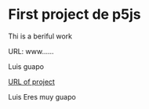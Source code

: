 # First project de p5js 

Thi is a beriful work

URL: www......

Luis guapo

[URL of project](https://github.com/schayanner/primer-p5js/blob/main/README.md)

Luis Eres muy guapo